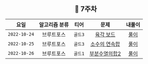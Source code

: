 <div align="center">

## 📅 7주차


|      요일      | 알고리즘 분류 |  티어   |                       문제                        | 내풀이 |
|:------------:|:-------:|:-----:|:-----------------------------------------------:| :---:|
| `2022-10-24` |  브루트포스  | `골드3` | [육각 보드](https://www.acmicpc.net/problem/12946)  | [풀이](https://github.com/jangwon3828/Algorithm_Competition-Study/blob/wonjin/8%EC%A3%BC%EC%B0%A8/8%EC%A3%BC%EC%B0%A8_%EC%9B%90%EC%A7%84/%EC%9C%A1%EA%B0%81%EB%B3%B4%EB%93%9C.java) |
| `2022-10-25` |  브루트포스  | `골드3` | [소수의 연속합](https://www.acmicpc.net/problem/1644) | [풀이](https://github.com/jangwon3828/Algorithm_Competition-Study/blob/wonjin/8%EC%A3%BC%EC%B0%A8/8%EC%A3%BC%EC%B0%A8_%EC%9B%90%EC%A7%84/%EC%86%8C%EC%88%98%EC%9D%98%EC%97%B0%EC%86%8D%ED%95%A9) |
| `2022-10-26` |  브루트포스  | `골드1` | [부분수열의합2](https://www.acmicpc.net/problem/1208) | [풀이](https://github.com/jangwon3828/Algorithm_Competition-Study/blob/wonjin/8%EC%A3%BC%EC%B0%A8/8%EC%A3%BC%EC%B0%A8_%EC%9B%90%EC%A7%84/%EB%B6%80%EB%B6%84%EC%88%98%EC%97%B4%EC%9D%98%ED%95%A92.java) |
</div>
